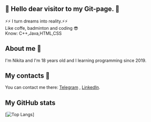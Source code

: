 ## 👋 Hello dear visitor to my Git-page. 👋 <br>
⚡⚡ I turn dreams into reality.⚡⚡
<br>
Like coffe, badminton and coding 😎
<br>
Know: C++,Java,HTML,CSS
## About me 🤔 <br>
I'm Nikita and I'm 18 years old and I learning programming since 2019.

## My contacts :speech_balloon: <br>
You can contact me there: <a href ="https://t.me/reaL_IdpNik"> Telegram</a> , <a href ="http://www.linkedin.com/in/nikita-plokhotnyuk-2a53b6209"> LinkedIn</a>.

## My GitHub stats 
[![Top Langs](https://github-readme-stats.vercel.app/api//top-langs/?username=stranik28&layout=compact)]

<!---
- 👋 Hi, I’m @stranik28
- 👀 I’m interested in ...
- 🌱 I’m currently learning ...
- 💞️ I’m looking to collaborate on ...
- 📫 How to reach me ...


stranik28/stranik28 is a ✨ special ✨ repository because its `README.md` (this file) appears on your GitHub profile.
You can click the Preview link to take a look at your changes.
--->
